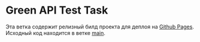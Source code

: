 # Green API Test Task

Эта ветка содержит релизный билд проекта для деплоя на [Github Pages](https://Raaaawrh.github.io/green-api-test-task/). 
Исходный код находится в ветке [main](https://github.com/Raaaawrh/green-api-test-task/tree/main).